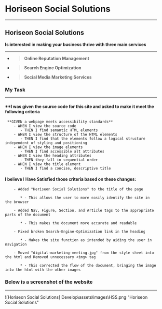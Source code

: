 
# **Horiseon Social Solutions**
*** 

## **Horiseon Social Solutions**

  **Is interested in making your business thrive with three main services**
  ***
* > **Online Reputation Management**
  >
* > **Search Engine Optimization** 
  >
* > **Social Media Marketing Services**


### **My Task**
***

#### **I was given the source code for this site and asked to make it meet the following criteria
```
 **GIVEN a webpage meets accessibility standards**
    - WHEN I view the source code
       - THEN I find semantic HTML elements
    - WHEN I view the structure of the HTML elements
       - THEN I find that the elements follow a logical structure independent of styling and positioning
    - WHEN I view the image elements
       - THEN I find accessible alt attributes
    - WHEN I view the heading attributes
       - THEN they fall in sequential order
    - WHEN I view the title element
       - THEN I find a concise, descriptive title
```

#### **I believe I Have Satisfied those criteria based on these changes:**
```
    - Added "Heriseon Social Solutions" to the title of the page

       * - This allows the user to more easily identify the site in the browser
    
    - Added Nav, Figure, Section, and Article tags to the appropriate parts of the document

       * - This makes the document more accurate and readable

    - Fixed broken Search-Engine-Optimization link in the heading

       * - Makes the site function as intended by aiding the user in navigation

    - Moved "digital-marketing-meeting.jpg" from the style sheet into the html and Removed unnecessary <img> tag

       * - This corrected the flow of the document, bringing the image into the html with the other images
```   
   ### Below is a screenshot of the website
   ***

   ![Horiseon Social Solutions] Develop\assets\images\HSS.png "Horiseon Social Solutions"